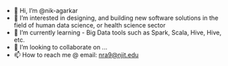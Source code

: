- 👋 Hi, I’m @nik-agarkar
- 👀 I’m interested in designing, and building new software solutions in the field of human data science, or health science sector
- 🌱 I’m currently learning - Big Data tools such as Spark, Scala, Hive, Hive, etc.
- 💞️ I’m looking to collaborate on ...
- 📫 How to reach me @ email: nra9@njit.edu

<!---
nik-agarkar/nik-agarkar is a ✨ special ✨ repository because its `README.md` (this file) appears on your GitHub profile.
You can click the Preview link to take a look at your changes.
--->
